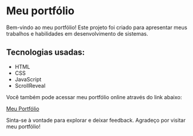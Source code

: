 # Meu portfólio
Bem-vindo ao meu portfólio! Este projeto foi criado para apresentar meus trabalhos e habilidades em desenvolvimento de sistemas. 

## Tecnologias usadas:
* HTML
* CSS
* JavaScript
* ScrollReveal

Você também pode acessar meu portfólio online através do link abaixo:

[Meu Portfólio](https://devmf.netlify.app/)

Sinta-se à vontade para explorar e deixar feedback. Agradeço por visitar meu portfólio!

